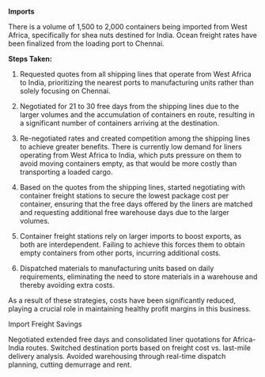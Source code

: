 **Imports**

There is a volume of 1,500 to 2,000 containers being imported from West Africa, specifically for shea nuts destined for India. Ocean freight rates have been finalized from the loading port to Chennai.

**Steps Taken:**

1. Requested quotes from all shipping lines that operate from West Africa to India, prioritizing the nearest ports to manufacturing units rather than solely focusing on Chennai.
   
2. Negotiated for 21 to 30 free days from the shipping lines due to the larger volumes and the accumulation of containers en route, resulting in a significant number of containers arriving at the destination.

3. Re-negotiated rates and created competition among the shipping lines to achieve greater benefits. There is currently low demand for liners operating from West Africa to India, which puts pressure on them to avoid moving containers empty, as that would be more costly than transporting a loaded cargo.

4. Based on the quotes from the shipping lines, started negotiating with container freight stations to secure the lowest package cost per container, ensuring that the free days offered by the liners are matched and requesting additional free warehouse days due to the larger volumes.

5. Container freight stations rely on larger imports to boost exports, as both are interdependent. Failing to achieve this forces them to obtain empty containers from other ports, incurring additional costs.

6. Dispatched materials to manufacturing units based on daily requirements, eliminating the need to store materials in a warehouse and thereby avoiding extra costs.

As a result of these strategies, costs have been significantly reduced, playing a crucial role in maintaining healthy profit margins in this business.


Import Freight Savings

Negotiated extended free days and consolidated liner quotations for Africa-India routes. 
Switched destination ports based on freight cost vs. last-mile delivery analysis. 
Avoided warehousing through real-time dispatch planning, cutting demurrage and rent. 
